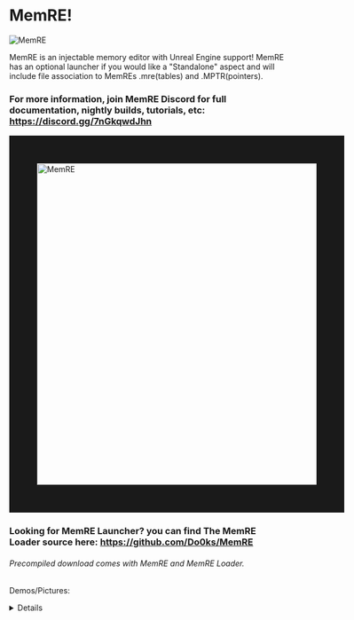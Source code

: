 # MemRE!
![MemRE](https://github.com/user-attachments/assets/d0f206b1-9e23-4e03-97e3-ac6842176cbe)

MemRE is an injectable memory editor with Unreal Engine support! MemRE has an optional launcher if you would like a "Standalone" aspect and will include file association to MemREs .mre(tables) and .MPTR(pointers). 
### For more information, join MemRE Discord for full documentation, nightly builds, tutorials, etc: https://discord.gg/7nGkqwdJhn

<a href="http://www.youtube.com/watch?feature=player_embedded&v=ohHAiqsSopQ
" target="_blank"><img src="http://img.youtube.com/vi/ohHAiqsSopQ/0.jpg" 
alt="MemRE" width="640" height="580" border="50" /></a>

### Looking for MemRE Launcher? you can find The MemRE Loader source here: https://github.com/Do0ks/MemRE
###### Precompiled download comes with MemRE and MemRE Loader.

Demos/Pictures:
<Details>
  
https://youtu.be/ohHAiqsSopQ
![Picture 13](https://github.com/user-attachments/assets/e72e89bc-e2f9-485e-9be0-a84a59270554)
![Picture 11](https://github.com/user-attachments/assets/5e4d8a8e-ba4e-4b12-9484-b68a56918317)
![Picture 3](https://github.com/user-attachments/assets/7def5324-469b-4184-a2bd-7be7e901d249)

</Details>
